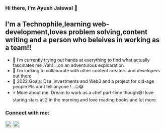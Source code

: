 ### Hi there, I'm Ayush Jaiswal 👋 



## I'm a Technophile,learning web-development,loves problem solving,content writing and a person who beleives in working as a team!!


- 🌱 I’m currently trying out  hands at everything to find what actually fascinates me .Yah! ...on an adventurous exploaration
- 👯 I’m looking to collaborate with other content creators and developers out there
- 🥅 2022 Goals: Dsa ,investments and Web3 and a project for old-age people.Pls dont tell anyone !...🤐😂
- ⚡ More about me: Dream to work as a chef part-time though😅I love staring stars at 2 in the morning and love reading books and lot more.

### Connect with me:



[<img align="left" alt="ayush | Twitter" width="22px" src="https://cdn.jsdelivr.net/npm/simple-icons@v3/icons/twitter.svg" />][twitter]
[<img align="left" alt="ayush | LinkedIn" width="22px" src="https://cdn.jsdelivr.net/npm/simple-icons@v3/icons/linkedin.svg" />][linkedin]


<br />





[twitter]: https://twitter.com/ayush_jai28
[linkedin]: https://www.linkedin.com/in/ayush-jaiswal-aa3781211/
